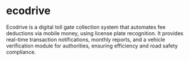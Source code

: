 # ecodrive
Ecodrive is a digital toll gate collection system that automates fee deductions via mobile money, using license plate recognition. It provides real-time transaction notifications, monthly reports, and a vehicle verification module for authorities, ensuring efficiency and road safety compliance.
